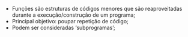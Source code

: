 * Funções são estruturas de códigos menores que são reaproveitadas durante a execução/construção de um programa;
* Principal objetivo: poupar repetição de código;
* Podem ser consideradas ‘subprogramas’;